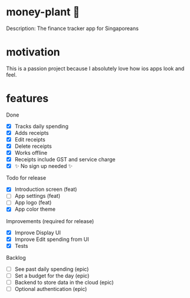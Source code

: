 # money-plant 🌱
Description: The finance tracker app for Singaporeans

# motivation 
This is a passion project because I absolutely love how ios apps look and feel.

# features
Done
- [X] Tracks daily spending
- [X] Adds receipts
- [X] Edit receipts
- [X] Delete receipts
- [X] Works offline
- [X] Receipts include GST and service charge
- [X] ✨ No sign up needed ✨      

Todo for release
- [X] Introduction screen (feat)
- [ ] App settings (feat)
- [ ] App logo (feat)
- [X] App color theme
      
Improvements (required for release)
- [X] Improve Display UI
- [X] Improve Edit spending from UI
- [X] Tests

Backlog
- [ ] See past daily spending (epic)
- [ ] Set a budget for the day (epic)
- [ ] Backend to store data in the cloud (epic)
- [ ] Optional authentication (epic)
